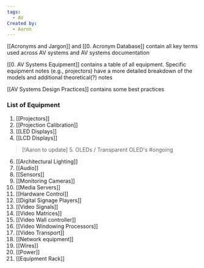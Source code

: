 ```yaml
---
tags:
  - AV
Created by:
  - Aaron
---
```

[[Acronyms and Jargon]] and [[0. Acronym Database]] contain all key terms used across AV systems and AV systems documentation

[[0. AV Systems Equipment]] contains a table of all equipment. Specific equipment notes (e.g., projectors) have a more detailed breakdown of the models and additional theoretical(?) notes

[[AV Systems Design Practices]] contains some best practices
### List of Equipment
1. [[Projectors]]
2. [[Projection Calibration]]
3. [[LED Displays]]
4. [[LCD Displays]]

> [!Aaron to update]
> 5. OLEDs / Transparent OLED's #ongoing 

6. [[Architectural Lighting]]
7. [[Audio]]
8. [[Sensors]]
9. [[Monitoring Cameras]]
10. [[Media Servers]]
11. [[Hardware Control]]
12. [[Digital Signage Players]]
13. [[Video Signals]]
15. [[Video Matrices]]
16. [[Video Wall controller]]
17. [[Video Windowing Processors]]
18. [[Video Transport]]
19. [[Network equipment]]
20. [[Wires]]
21. [[Power]]
22. [[Equipment Rack]]
